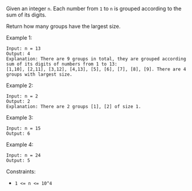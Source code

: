 Given an integer `n`. Each number from `1` to `n` is grouped according to the sum of its digits. 

Return how many groups have the largest size.

 

Example 1:
```
Input: n = 13
Output: 4
Explanation: There are 9 groups in total, they are grouped according sum of its digits of numbers from 1 to 13:
[1,10], [2,11], [3,12], [4,13], [5], [6], [7], [8], [9]. There are 4 groups with largest size.
```
Example 2:
```
Input: n = 2
Output: 2
Explanation: There are 2 groups [1], [2] of size 1.
```
Example 3:
```
Input: n = 15
Output: 6
```
Example 4:
```
Input: n = 24
Output: 5
```

Constraints:

- `1 <= n <= 10^4`